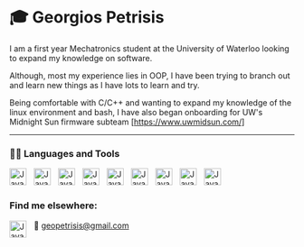 # 🎓 Georgios Petrisis
I am a first year Mechatronics student at the University of Waterloo looking to expand my knowledge on software.

Although, most my experience lies in OOP, I have been trying to branch out and learn new things as I have lots to learn and try.

Being comfortable with C/C++ and wanting to expand my knowledge of the linux environment and bash, I have also began onboarding for UW's Midnight Sun firmware subteam [https://www.uwmidsun.com/]

---
### 🔧🧰 Languages and Tools


<img align="left" alt = "Java" width = "30px" style = "padding-right: 10px;" src="https://cdn.jsdelivr.net/gh/devicons/devicon/icons/cplusplus/cplusplus-original.svg" />
<img align="left" alt = "Java" width = "30px" style = "padding-right: 10px;" src="https://cdn.jsdelivr.net/gh/devicons/devicon/icons/c/c-original.svg" />
<img align="left" alt = "Java" width = "30px" style = "padding-right: 10px;" src="https://cdn.jsdelivr.net/gh/devicons/devicon/icons/java/java-original.svg" />
<img align="left" alt = "Java" width = "30px" style = "padding-right: 10px;" src="https://cdn.jsdelivr.net/gh/devicons/devicon/icons/python/python-original.svg" />
<img align="left" alt = "Java" width = "30px" style = "padding-right: 10px;" src="https://cdn.jsdelivr.net/gh/devicons/devicon/icons/androidstudio/androidstudio-original.svg" />
<img align="left" alt = "Java" width = "30px" style = "padding-right: 10px;" src="https://cdn.jsdelivr.net/gh/devicons/devicon/icons/confluence/confluence-original.svg" />         
<img align="left" alt = "Java" width = "30px" style = "padding-right: 10px;" src="https://cdn.jsdelivr.net/gh/devicons/devicon/icons/git/git-original.svg" />
<img align="left" alt = "Java" width = "30px" style = "padding-right: 10px;" src="https://cdn.jsdelivr.net/gh/devicons/devicon/icons/bash/bash-original.svg" />
<img align="left" alt = "Java" width = "30px" style = "padding-right: 10px;" src="https://cdn.jsdelivr.net/gh/devicons/devicon/icons/linux/linux-original.svg" />
<br />   

#
### Find me elsewhere:

[<img align="left" alt = "Java" width = "30px" style = "padding-right: 10px;" src="https://cdn.jsdelivr.net/gh/devicons/devicon/icons/linkedin/linkedin-original.svg" />][linkedin]
📧 geopetrisis@gmail.com

[linkedin]: https://www.linkedin.com/in/geopet65/

